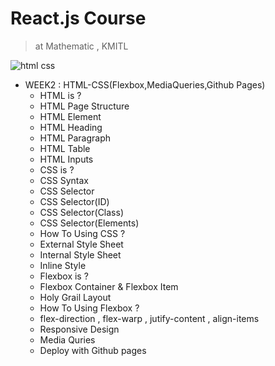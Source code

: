 # React.js Course
> at Mathematic , KMITL

![html css](https://user-images.githubusercontent.com/25294734/36639163-42a1cfbe-1a39-11e8-9d5c-0d793b69ee54.jpg)

- WEEK2 : HTML-CSS(Flexbox,MediaQueries,Github Pages)
  - HTML is ?
  - HTML Page Structure
  - HTML Element
  - HTML Heading
  - HTML Paragraph
  - HTML Table
  - HTML Inputs
  - CSS is ?
  - CSS Syntax
  - CSS Selector
  - CSS Selector(ID)
  - CSS Selector(Class)
  - CSS Selector(Elements)
  - How To Using CSS ?
  - External Style Sheet
  - Internal Style Sheet	
  - Inline Style
  - Flexbox is ?
  - Flexbox Container & Flexbox Item
  - Holy Grail Layout
  - How To Using Flexbox ?
  - flex-direction , flex-warp , jutify-content , align-items
  - Responsive Design
  - Media Quries
  - Deploy with Github pages 
